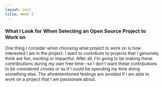```yaml
---
layout: post
title: Week 5
---
```


### What I Look for When Selecting an Open Source Project to Work on
One thing I consider when choosing what project to work on is how interested I am in the project. I want to contribute to projects that I genuinely think are fun, exciting or impactful. After all, I'm going to be making these contribtutions during my own free time--so I don't want these contributions to be considered chores or as if I could be spending my time doing something else. The aforementioned feelings are avoided if I am able to work on a project that I am passionate about. 
